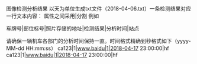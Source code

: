 图像检测分析结果 以天为单位生成txt文件（2018-04-06.txt）一条检测结果对应一行文本内容：
属性之间采用|分割
例如

车牌号|部位标号|照片存储的地址|检测结果|分析时间|站点

请确保一辆机车各部门的分析时间保持一直。时间格式精确到秒格式如下（yyyy-MM-dd HH:mm:ss）
ca123|1|www.baidu|1|2018-04-17 23:00:00|hf
ca123|1|www.baidu|1|2018-04-17 23:00:00|hf